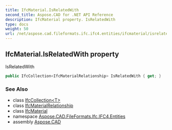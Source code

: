 ```yaml
---
title: IfcMaterial.IsRelatedWith
second_title: Aspose.CAD for .NET API Reference
description: IfcMaterial property. IsRelatedWith
type: docs
weight: 50
url: /net/aspose.cad.fileformats.ifc.ifc4.entities/ifcmaterial/isrelatedwith/
---
```

## IfcMaterial.IsRelatedWith property

IsRelatedWith

```csharp
public IfcCollection<IfcMaterialRelationship> IsRelatedWith { get; }
```

### See Also

* class [IfcCollection&lt;T&gt;](../../../aspose.cad.fileformats.ifc/ifccollection-1/)
* class [IfcMaterialRelationship](../../ifcmaterialrelationship/)
* class [IfcMaterial](../)
* namespace [Aspose.CAD.FileFormats.Ifc.IFC4.Entities](../../ifcmaterial/)
* assembly [Aspose.CAD](../../../)


